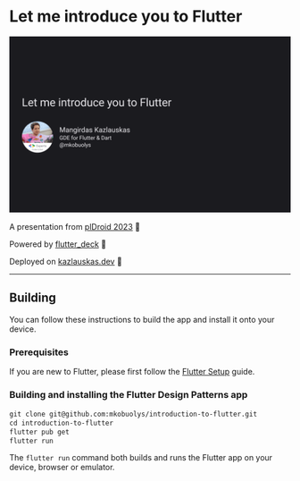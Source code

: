 # Let me introduce you to Flutter

![Header image](images/title_slide.png)

A presentation from [plDroid 2023](https://pldroid.com/) 🤖

Powered by [flutter_deck](https://pub.dev/packages/flutter_deck) 🚀

Deployed on [kazlauskas.dev](https://kazlauskas.dev/introduction-to-flutter) 🎉

---

## Building

You can follow these instructions to build the app and install it onto your device.

### Prerequisites

If you are new to Flutter, please first follow the [Flutter Setup](https://flutter.dev/setup/) guide.

### Building and installing the Flutter Design Patterns app

```
git clone git@github.com:mkobuolys/introduction-to-flutter.git
cd introduction-to-flutter
flutter pub get
flutter run
```

The `flutter run` command both builds and runs the Flutter app on your device, browser or emulator.
